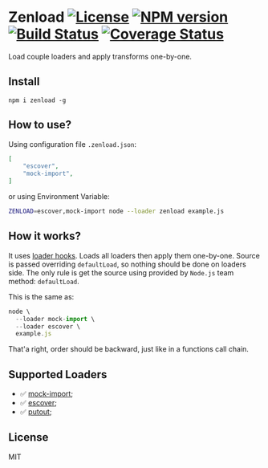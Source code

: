 # Zenload [![License][LicenseIMGURL]][LicenseURL] [![NPM version][NPMIMGURL]][NPMURL] [![Build Status][BuildStatusIMGURL]][BuildStatusURL] [![Coverage Status][CoverageIMGURL]][CoverageURL]

[NPMIMGURL]: https://img.shields.io/npm/v/zenload.svg?style=flat
[BuildStatusURL]: https://github.com/coderaiser/zenload/actions?query=workflow%3A%22Node+CI%22 "Build Status"
[BuildStatusIMGURL]: https://github.com/coderaiser/zenload/workflows/Node%20CI/badge.svg
[LicenseIMGURL]: https://img.shields.io/badge/license-MIT-317BF9.svg?style=flat
[NPMURL]: https://npmjs.org/package/zenload "npm"
[LicenseURL]: https://tldrlegal.com/license/mit-license "MIT License"
[CoverageURL]: https://coveralls.io/github/coderaiser/zenload?branch=master
[CoverageIMGURL]: https://coveralls.io/repos/coderaiser/zenload/badge.svg?branch=master&service=github

Load couple loaders and apply transforms one-by-one.

## Install

```
npm i zenload -g
```

## How to use?

Using configuration file `.zenload.json`:

```json
[
    "escover",
    "mock-import",
]
```

or using Environment Variable:

```sh
ZENLOAD=escover,mock-import node --loader zenload example.js
```

## How it works?

It uses [loader hooks](https://nodejs.org/docs/latest/api/esm.html#loaders).
Loads all loaders then apply them one-by-one. Source is passed overriding `defaultLoad`, so nothing should be done
on loaders side. The only rule is get the source using provided by `Node.js` team method: `defaultLoad`.

This is the same as:

```js
node \
  --loader mock-import \
  --loader escover \
  example.js
```

That'a right, order should be backward, just like in a functions call chain.

## Supported Loaders

- ✅ [mock-import](https://github.com/coderaiser/mock-import);
- ✅ [escover](https://github.com/coderaiser/escover);
- ✅ [putout](https://github.com/coderaiser/putout);

## License

MIT

